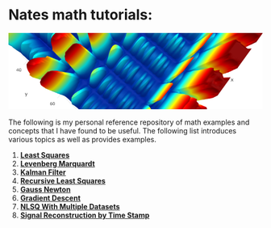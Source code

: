 # Nates math tutorials:

<p align="center">
<img src ="Pages/Images/Misc/Banner.png">
</p>

The following is my personal reference repository of math examples and concepts that I have found to be useful. The following list introduces various topics as well as provides examples. 

1. [**Least Squares**](Pages/LeastSquares.md)
2. [**Levenberg Marquardt**](Pages/LevenbergMarquardt.ipynb) 
3. [**Kalman Filter**](Pages/KalmanFilter.md)
4. [**Recursive Least Squares**](Pages/RecursiveLeastSquares.md) 
5. [**Gauss Newton**](Pages/GaussNewton.ipynb) 
6. [**Gradient Descent**](Pages/GradientDescent.md) 
7. [**NLSQ With Multiple Datasets**](Pages/NonLinearMultipleDataSets.md) 
8. [**Signal Reconstruction by Time Stamp**](Pages/DataSampling.md) 

